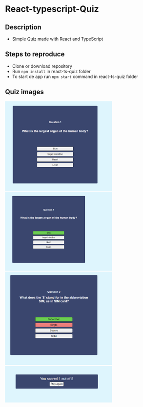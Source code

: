 # React-typescript-Quiz

## Description
- Simple Quiz made with React and TypeScript
  
## Steps to reproduce
- Clone or download repository
- Run `npm install` in react-ts-quiz folder
- To start de app run `npm start` command in react-ts-quiz folder

## Quiz images

<img src="src/assets/quiz-question.PNG" width='350px'> <img src="src/assets/correct-answer.PNG" width='350px'>
<img src="src/assets/wrong-aswer.PNG" width='350px'> <img src="src/assets/quiz-end.PNG" width='350px'>
